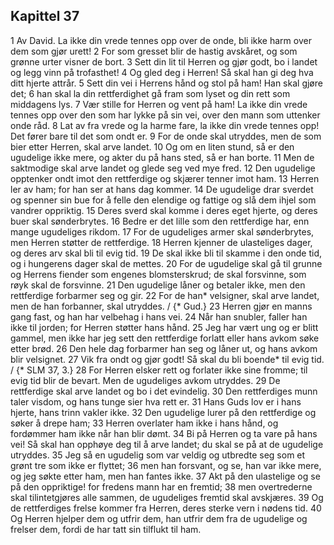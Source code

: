 ## Kapittel 37

1 Av David. La ikke din vrede tennes opp over de onde, bli ikke harm over dem som gjør urett!
2 For som gresset blir de hastig avskåret, og som grønne urter visner de bort.
3 Sett din lit til Herren og gjør godt, bo i landet og legg vinn på trofasthet!
4 Og gled deg i Herren! Så skal han gi deg hva ditt hjerte attrår.
5 Sett din vei i Herrens hånd og stol på ham! Han skal gjøre det;
6 han skal la din rettferdighet gå fram som lyset og din rett som middagens lys.
7 Vær stille for Herren og vent på ham! La ikke din vrede tennes opp over den som har lykke på sin vei, over den mann som uttenker onde råd.
8 Lat av fra vrede og la harme fare, la ikke din vrede tennes opp! Det fører bare til det som ondt er.
9 For de onde skal utryddes, men de som bier etter Herren, skal arve landet.
10 Og om en liten stund, så er den ugudelige ikke mere, og akter du på hans sted, så er han borte.
11 Men de saktmodige skal arve landet og glede seg ved mye fred.
12 Den ugudelige opptenker ondt imot den rettferdige og skjærer tenner imot ham.
13 Herren ler av ham; for han ser at hans dag kommer.
14 De ugudelige drar sverdet og spenner sin bue for å felle den elendige og fattige og slå dem ihjel som vandrer oppriktig.
15 Deres sverd skal komme i deres eget hjerte, og deres buer skal sønderbrytes.
16 Bedre er det lille som den rettferdige har, enn mange ugudeliges rikdom.
17 For de ugudeliges armer skal sønderbrytes, men Herren støtter de rettferdige.
18 Herren kjenner de ulasteliges dager, og deres arv skal bli til evig tid.
19 De skal ikke bli til skamme i den onde tid, og i hungerens dager skal de mettes.
20 For de ugudelige skal gå til grunne og Herrens fiender som engenes blomsterskrud; de skal forsvinne, som røyk skal de forsvinne.
21 Den ugudelige låner og betaler ikke, men den rettferdige forbarmer seg og gir.
22 For de han* velsigner, skal arve landet, men de han forbanner, skal utryddes. / {* Gud.}
23 Herren gjør en manns gang fast, og han har velbehag i hans vei.
24 Når han snubler, faller han ikke til jorden; for Herren støtter hans hånd.
25 Jeg har vært ung og er blitt gammel, men ikke har jeg sett den rettferdige forlatt eller hans avkom søke etter brød.
26 Den hele dag forbarmer han seg og låner ut, og hans avkom blir velsignet.
27 Vik fra ondt og gjør godt! Så skal du bli boende* til evig tid. / {* SLM 37, 3.}
28 For Herren elsker rett og forlater ikke sine fromme; til evig tid blir de bevart. Men de ugudeliges avkom utryddes.
29 De rettferdige skal arve landet og bo i det evindelig.
30 Den rettferdiges munn taler visdom, og hans tunge sier hva rett er.
31 Hans Guds lov er i hans hjerte, hans trinn vakler ikke.
32 Den ugudelige lurer på den rettferdige og søker å drepe ham;
33 Herren overlater ham ikke i hans hånd, og fordømmer ham ikke når han blir dømt.
34 Bi på Herren og ta vare på hans vei! Så skal han opphøye deg til å arve landet; du skal se på at de ugudelige utryddes.
35 Jeg så en ugudelig som var veldig og utbredte seg som et grønt tre som ikke er flyttet;
36 men han forsvant, og se, han var ikke mere, og jeg søkte etter ham, men han fantes ikke.
37 Akt på den ulastelige og se på den oppriktige! for fredens mann har en fremtid;
38 men overtrederne skal tilintetgjøres alle sammen, de ugudeliges fremtid skal avskjæres.
39 Og de rettferdiges frelse kommer fra Herren, deres sterke vern i nødens tid.
40 Og Herren hjelper dem og utfrir dem, han utfrir dem fra de ugudelige og frelser dem, fordi de har tatt sin tilflukt til ham.
